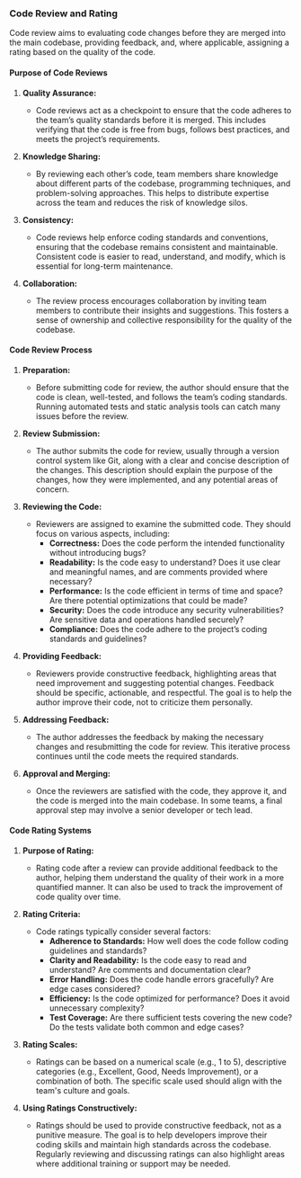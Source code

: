 ### Code Review and Rating

Code review aims to evaluating code changes before they are merged into the main codebase, providing feedback, and, where applicable, assigning a rating based on the quality of the code.

#### **Purpose of Code Reviews**

1. **Quality Assurance:**

   - Code reviews act as a checkpoint to ensure that the code adheres to the team’s quality standards before it is merged. This includes verifying that the code is free from bugs, follows best practices, and meets the project’s requirements.

2. **Knowledge Sharing:**

   - By reviewing each other’s code, team members share knowledge about different parts of the codebase, programming techniques, and problem-solving approaches. This helps to distribute expertise across the team and reduces the risk of knowledge silos.

3. **Consistency:**

   - Code reviews help enforce coding standards and conventions, ensuring that the codebase remains consistent and maintainable. Consistent code is easier to read, understand, and modify, which is essential for long-term maintenance.

4. **Collaboration:**
   - The review process encourages collaboration by inviting team members to contribute their insights and suggestions. This fosters a sense of ownership and collective responsibility for the quality of the codebase.

#### **Code Review Process**

1. **Preparation:**

   - Before submitting code for review, the author should ensure that the code is clean, well-tested, and follows the team’s coding standards. Running automated tests and static analysis tools can catch many issues before the review.

2. **Review Submission:**

   - The author submits the code for review, usually through a version control system like Git, along with a clear and concise description of the changes. This description should explain the purpose of the changes, how they were implemented, and any potential areas of concern.

3. **Reviewing the Code:**

   - Reviewers are assigned to examine the submitted code. They should focus on various aspects, including:
     - **Correctness:** Does the code perform the intended functionality without introducing bugs?
     - **Readability:** Is the code easy to understand? Does it use clear and meaningful names, and are comments provided where necessary?
     - **Performance:** Is the code efficient in terms of time and space? Are there potential optimizations that could be made?
     - **Security:** Does the code introduce any security vulnerabilities? Are sensitive data and operations handled securely?
     - **Compliance:** Does the code adhere to the project’s coding standards and guidelines?

4. **Providing Feedback:**

   - Reviewers provide constructive feedback, highlighting areas that need improvement and suggesting potential changes. Feedback should be specific, actionable, and respectful. The goal is to help the author improve their code, not to criticize them personally.

5. **Addressing Feedback:**

   - The author addresses the feedback by making the necessary changes and resubmitting the code for review. This iterative process continues until the code meets the required standards.

6. **Approval and Merging:**
   - Once the reviewers are satisfied with the code, they approve it, and the code is merged into the main codebase. In some teams, a final approval step may involve a senior developer or tech lead.

#### **Code Rating Systems**

1. **Purpose of Rating:**

   - Rating code after a review can provide additional feedback to the author, helping them understand the quality of their work in a more quantified manner. It can also be used to track the improvement of code quality over time.

2. **Rating Criteria:**

   - Code ratings typically consider several factors:
     - **Adherence to Standards:** How well does the code follow coding guidelines and standards?
     - **Clarity and Readability:** Is the code easy to read and understand? Are comments and documentation clear?
     - **Error Handling:** Does the code handle errors gracefully? Are edge cases considered?
     - **Efficiency:** Is the code optimized for performance? Does it avoid unnecessary complexity?
     - **Test Coverage:** Are there sufficient tests covering the new code? Do the tests validate both common and edge cases?

3. **Rating Scales:**

   - Ratings can be based on a numerical scale (e.g., 1 to 5), descriptive categories (e.g., Excellent, Good, Needs Improvement), or a combination of both. The specific scale used should align with the team's culture and goals.

4. **Using Ratings Constructively:**
   - Ratings should be used to provide constructive feedback, not as a punitive measure. The goal is to help developers improve their coding skills and maintain high standards across the codebase. Regularly reviewing and discussing ratings can also highlight areas where additional training or support may be needed.
